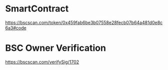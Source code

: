# SmartContract
https://bscscan.com/token/0x459fab6be3b07558e28fecb07b64a481d0e8c6a3#code

# BSC Owner Verification
https://bscscan.com/verifySig/1702
